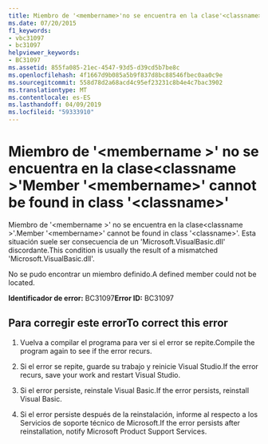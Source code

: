 ```yaml
---
title: Miembro de '<membername>'no se encuentra en la clase'<classname>'
ms.date: 07/20/2015
f1_keywords:
- vbc31097
- bc31097
helpviewer_keywords:
- BC31097
ms.assetid: 855fa085-21ec-4547-93d5-d39cd5b7be8c
ms.openlocfilehash: 4f1667d9b085a5b9f837d8bc88546fbec0aa0c9e
ms.sourcegitcommit: 558d78d2a68acd4c95ef23231c8b4e4c7bac3902
ms.translationtype: MT
ms.contentlocale: es-ES
ms.lasthandoff: 04/09/2019
ms.locfileid: "59333910"
---
```

# <a name="member-membername-cannot-be-found-in-class-classname"></a><span data-ttu-id="a3bbc-102">Miembro de '\<membername >' no se encuentra en la clase\<classname >'</span><span class="sxs-lookup"><span data-stu-id="a3bbc-102">Member '\<membername>' cannot be found in class '\<classname>'</span></span>
<span data-ttu-id="a3bbc-103">Miembro de '\<membername >' no se encuentra en la clase\<classname >'.</span><span class="sxs-lookup"><span data-stu-id="a3bbc-103">Member '\<membername>' cannot be found in class '\<classname>'.</span></span> <span data-ttu-id="a3bbc-104">Esta situación suele ser consecuencia de un 'Microsoft.VisualBasic.dll' discordante.</span><span class="sxs-lookup"><span data-stu-id="a3bbc-104">This condition is usually the result of a mismatched 'Microsoft.VisualBasic.dll'.</span></span>  
  
 <span data-ttu-id="a3bbc-105">No se pudo encontrar un miembro definido.</span><span class="sxs-lookup"><span data-stu-id="a3bbc-105">A defined member could not be located.</span></span>  
  
 <span data-ttu-id="a3bbc-106">**Identificador de error:** BC31097</span><span class="sxs-lookup"><span data-stu-id="a3bbc-106">**Error ID:** BC31097</span></span>  
  
## <a name="to-correct-this-error"></a><span data-ttu-id="a3bbc-107">Para corregir este error</span><span class="sxs-lookup"><span data-stu-id="a3bbc-107">To correct this error</span></span>  
  
1. <span data-ttu-id="a3bbc-108">Vuelva a compilar el programa para ver si el error se repite.</span><span class="sxs-lookup"><span data-stu-id="a3bbc-108">Compile the program again to see if the error recurs.</span></span>  
  
2. <span data-ttu-id="a3bbc-109">Si el error se repite, guarde su trabajo y reinicie Visual Studio.</span><span class="sxs-lookup"><span data-stu-id="a3bbc-109">If the error recurs, save your work and restart Visual Studio.</span></span>  
  
3. <span data-ttu-id="a3bbc-110">Si el error persiste, reinstale Visual Basic.</span><span class="sxs-lookup"><span data-stu-id="a3bbc-110">If the error persists, reinstall Visual Basic.</span></span>  
  
4. <span data-ttu-id="a3bbc-111">Si el error persiste después de la reinstalación, informe al respecto a los Servicios de soporte técnico de Microsoft.</span><span class="sxs-lookup"><span data-stu-id="a3bbc-111">If the error persists after reinstallation, notify Microsoft Product Support Services.</span></span>  
